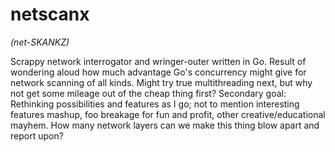 # netscanx
*(net-SKANKZ)*

Scrappy network interrogator and wringer-outer written in Go. Result of wondering aloud how much advantage Go's concurrency might give for network scanning of all kinds. Might try true multithreading next, but why not get some mileage out of the cheap thing first?
Secondary goal: Rethinking possibilities and features as I go; not to mention interesting features mashup, foo breakage for fun and profit, other creative/educational mayhem. How many network layers can we make this thing blow apart and report upon? 
